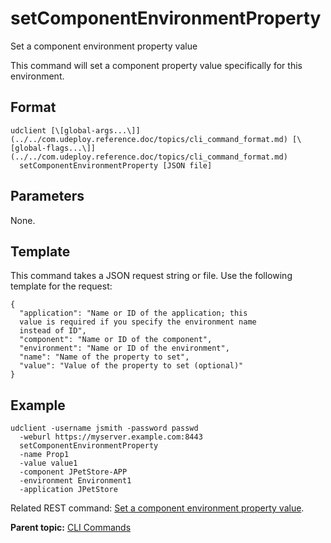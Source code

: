 # setComponentEnvironmentProperty

Set a component environment property value

This command will set a component property value specifically for this environment.

## Format

```
udclient [\[global-args...\]](../../com.udeploy.reference.doc/topics/cli_command_format.md) [\[global-flags...\]](../../com.udeploy.reference.doc/topics/cli_command_format.md)
  setComponentEnvironmentProperty [JSON file]
```

## Parameters

None.

## Template

This command takes a JSON request string or file. Use the following template for the request:

```
{
  "application": "Name or ID of the application; this 
  value is required if you specify the environment name 
  instead of ID",
  "component": "Name or ID of the component",
  "environment": "Name or ID of the environment",
  "name": "Name of the property to set",
  "value": "Value of the property to set (optional)"
}

```

## Example

```
udclient -username jsmith -password passwd 
  -weburl https://myserver.example.com:8443
  setComponentEnvironmentProperty
  -name Prop1
  -value value1
  -component JPetStore-APP
  -environment Environment1
  -application JPetStore
```

Related REST command: [Set a component environment property value](rest_cli_environment_componentproperties_put.md).

**Parent topic:** [CLI Commands](../../com.udeploy.reference.doc/topics/cli_commands.md)

